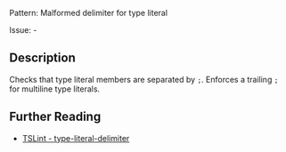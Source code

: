 Pattern: Malformed delimiter for type literal

Issue: -

## Description

Checks that type literal members are separated by `;`. Enforces a trailing `;` for multiline type literals.

## Further Reading

* [TSLint - type-literal-delimiter](https://palantir.github.io/tslint/rules/type-literal-delimiter)